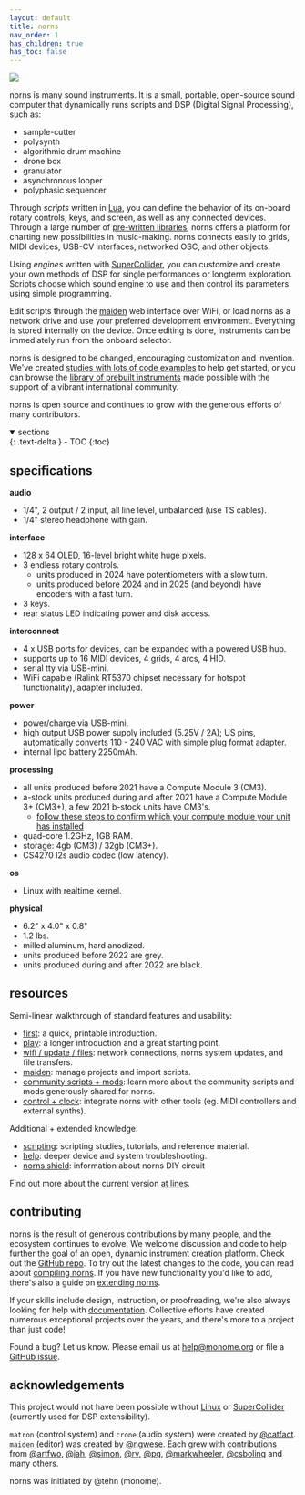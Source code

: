 ```yaml
---
layout: default
title: norns
nav_order: 1
has_children: true
has_toc: false
---
```



![](../norns/image/norns-grey.jpeg)

norns is many sound instruments. It is a small, portable, open-source sound computer that dynamically runs scripts and DSP (Digital Signal Processing), such as:

- sample-cutter
- polysynth
- algorithmic drum machine
- drone box
- granulator
- asynchronous looper
- polyphasic sequencer

Through *scripts* written in [Lua](https://www.lua.org/about.html), you can define the behavior of its on-board rotary controls, keys, and screen, as well as any connected devices. Through a large number of [pre-written libraries](../norns/reference), norns offers a platform for charting new possibilities in music-making. norns connects easily to grids, MIDI devices, USB-CV interfaces, networked OSC, and other objects.

Using *engines* written with [SuperCollider](https://supercollider.github.io), you can customize and create your own methods of DSP for single performances or longterm exploration. Scripts choose which sound engine to use and then control its parameters using simple programming.

Edit scripts through the [maiden](https://monome.org/docs/norns/maiden/) web interface over WiFi, or load norns as a network drive and use your preferred development environment. Everything is stored internally on the device. Once editing is done, instruments can be immediately run from the onboard selector.

norns is designed to be changed, encouraging customization and invention. We've created [studies with lots of code examples](../norns/scripting) to help get started, or you can browse the [library of prebuilt instruments](https://norns.community) made possible with the support of a vibrant international community.

norns is open source and continues to grow with the generous efforts of many contributors.

<details open markdown="block">
  <summary>
    sections
  </summary>
  {: .text-delta }
- TOC
{:toc}
</details>

## specifications

**audio**

- 1/4", 2 output / 2 input, all line level, unbalanced (use TS cables).
- 1/4" stereo headphone with gain.

**interface**

- 128 x 64 OLED, 16-level bright white huge pixels.
- 3 endless rotary controls.
  - units produced in 2024 have potentiometers with a slow turn.
  - units produced before 2024 and in 2025 (and beyond) have encoders with a fast turn.
- 3 keys.
- rear status LED indicating power and disk access.

**interconnect**

- 4 x USB ports for devices, can be expanded with a powered USB hub.
- supports up to 16 MIDI devices, 4 grids, 4 arcs, 4 HID.
- serial tty via USB-mini.
- WiFi capable (Ralink RT5370 chipset necessary for hotspot functionality), adapter included.

**power**

- power/charge via USB-mini.
- high output USB power supply included (5.25V / 2A); US pins, automatically converts 110 - 240 VAC with simple plug format adapter.
- internal lipo battery 2250mAh.

**processing**

- all units produced before 2021 have a Compute Module 3 (CM3).
- a-stock units produced during and after 2021 have a Compute Module 3+ (CM3+), a few 2021 b-stock units have CM3's.
  - [follow these steps to confirm which your compute module your unit has installed](/docs/norns/help/#confirm-cm3)
- quad-core 1.2GHz, 1GB RAM.
- storage: 4gb (CM3) / 32gb (CM3+).
- CS4270 I2s audio codec (low latency).

**os**

- Linux with realtime kernel.

**physical**

- 6.2" x 4.0" x 0.8"
- 1.2 lbs.
- milled aluminum, hard anodized.
- units produced before 2022 are grey.
- units produced during and after 2022 are black.

## resources

Semi-linear walkthrough of standard features and usability:

- [first](norns-first.pdf): a quick, printable introduction.
- [play](../norns/play): a longer introduction and a great starting point.
- [wifi / update / files](../norns/wifi-files): network connections, norns system updates, and file transfers.
- [maiden](../norns/maiden): manage projects and import scripts.
- [community scripts + mods](../norns/community-scripts): learn more about the community scripts and mods generously shared for norns.
- [control + clock](../norns/control-clock): integrate norns with other tools (eg. MIDI controllers and external synths).

Additional + extended knowledge:

- [scripting](../norns/scripting): scripting studies, tutorials, and reference material.
- [help](../norns/help): deeper device and system troubleshooting.
- [norns shield](../norns/shield): information about norns DIY circuit

Find out more about the current version [at lines](https://l.llllllll.co/norns).

## contributing

norns is the result of generous contributions by many people, and the ecosystem continues to evolve. We welcome discussion and code to help further the goal of an open, dynamic instrument creation platform. Check out the [GitHub repo](https://github.com/monome/norns). To try out the latest changes to the code, you can read about [compiling norns](../norns/compiling). If you have new functionality you'd like to add, there's also a guide on [extending norns](../norns/extending).

If your skills include design, instruction, or proofreading, we're also always looking for help with [documentation](https://github.com/monome/docs). Collective efforts have created numerous exceptional projects over the years, and there's more to a project than just code!

Found a bug? Let us know. Please email us at [help@monome.org](mailto:help@monome.org) or file a [GitHub issue](https://github.com/monome/norns/issues).

## acknowledgements

This project would not have been possible without [Linux](https://en.wikipedia.org/wiki/Linux) or [SuperCollider](https://supercollider.github.io) (currently used for DSP extensibility).

`matron` (control system) and `crone` (audio system) were created by [@catfact](https://github.com/catfact). `maiden` (editor) was created by [@ngwese](https://github.com/ngwese). Each grew with contributions from [@artfwo](https://github.com/artfwo), [@jah](https://github.com/antonhornquist), [@simon](https://github.com/simonvanderveldt), [@rv](https://github.com/ranch-verdin), [@pq](https://github.com/pq), [@markwheeler](https://github.com/markwheeler), [@csboling](https://github.com/csboling) and many others.

norns was initiated by @tehn (monome).
